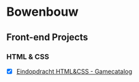 # Bowenbouw

## Front-end Projects

### HTML & CSS
- [x] [Eindopdracht HTML&CSS - Gamecatalog](Front-end/HTML%20&&%20CSS/Eindopdracht%20HTML&CSS%20-%20Gamecatalog/)